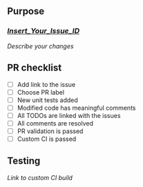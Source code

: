 ## Purpose
<!--- Replace _Insert_Your_Issue_ID_ placeholder with your Issue i.e. ISSUE-1 -->
### [_Insert_Your_Issue_ID_](https://github.com/dell/csi-baremetal/issues/_Insert_Your_Issue_ID_)

_Describe your changes_

## PR checklist
- [ ] Add link to the issue
- [ ] Choose PR label
- [ ] New unit tests added
- [ ] Modified code has meaningful comments
- [ ] All TODOs are linked with the issues
- [ ] All comments are resolved
- [ ] PR validation is passed
- [ ] Custom CI is passed

## Testing
_Link to custom CI build_

